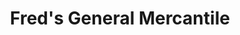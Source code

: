 ---
title: "Fred's General Mercantile"
url: /beech-mountain/freds-general-mercantile/
shop: general
---